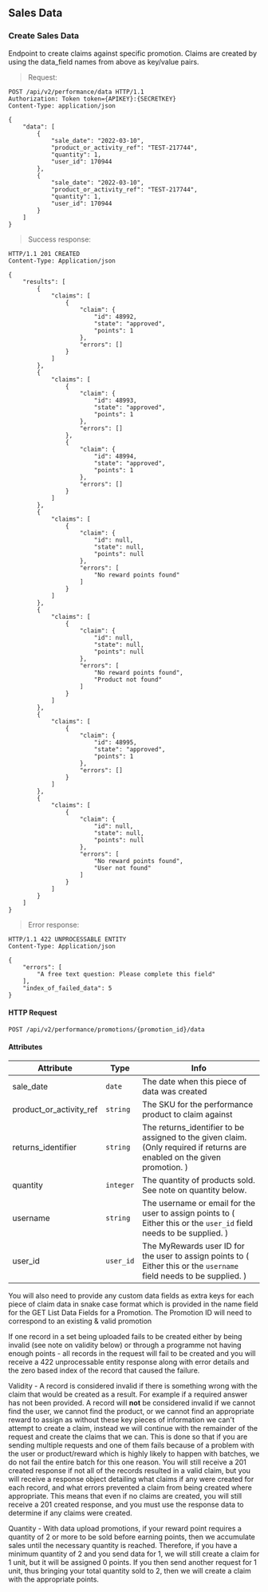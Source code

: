 ## Sales Data

### Create Sales Data

Endpoint to create claims against specific promotion. Claims are created by using the data_field names from above as key/value pairs.

> Request:

``` http
POST /api/v2/performance/data HTTP/1.1
Authorization: Token token={APIKEY}:{SECRETKEY}
Content-Type: application/json

{
    "data": [
        {
            "sale_date": "2022-03-10",
            "product_or_activity_ref": "TEST-217744",
            "quantity": 1,
            "user_id": 170944
        },
        {
            "sale_date": "2022-03-10",
            "product_or_activity_ref": "TEST-217744",
            "quantity": 1,
            "user_id": 170944
        }
    ]
}
```

> Success response:

``` http
HTTP/1.1 201 CREATED
Content-Type: Application/json

{
    "results": [
        {
            "claims": [
                {
                    "claim": {
                        "id": 48992,
                        "state": "approved",
                        "points": 1
                    },
                    "errors": []
                }
            ]
        },
        {
            "claims": [
                {
                    "claim": {
                        "id": 48993,
                        "state": "approved",
                        "points": 1
                    },
                    "errors": []
                },
                {
                    "claim": {
                        "id": 48994,
                        "state": "approved",
                        "points": 1
                    },
                    "errors": []
                }
            ]
        },
        {
            "claims": [
                {
                    "claim": {
                        "id": null,
                        "state": null,
                        "points": null
                    },
                    "errors": [
                        "No reward points found"
                    ]
                }
            ]
        },
        {
            "claims": [
                {
                    "claim": {
                        "id": null,
                        "state": null,
                        "points": null
                    },
                    "errors": [
                        "No reward points found",
                        "Product not found"
                    ]
                }
            ]
        },
        {
            "claims": [
                {
                    "claim": {
                        "id": 48995,
                        "state": "approved",
                        "points": 1
                    },
                    "errors": []
                }
            ]
        },
        {
            "claims": [
                {
                    "claim": {
                        "id": null,
                        "state": null,
                        "points": null
                    },
                    "errors": [
                        "No reward points found",
                        "User not found"
                    ]
                }
            ]
        }
    ]
}
```


> Error response:

``` http
HTTP/1.1 422 UNPROCESSABLE ENTITY
Content-Type: Application/json

{
    "errors": [
        "A free text question: Please complete this field"
    ],
    "index_of_failed_data": 5
}
```
#### HTTP Request

`POST /api/v2/performance/promotions/{promotion_id}/data`

#### Attributes

Attribute | Type | Info
--------- | ---- | ----
sale\_date | `date` | The date when this piece of data was created
product\_or\_activity\_ref | `string` | The SKU for the performance product to claim against
returns\_identifier | `string` | The returns\_identifier to be assigned to the given claim. (Only required if returns are enabled on the given promotion. )
quantity | `integer` | The quantity of products sold. See note on quantity below.
username | `string` | The username or email for the user to assign points to ( Either this or the `user_id` field needs to be supplied. )
user\_id | `user_id` | The MyRewards user ID for the user to assign points to ( Either this or the `username` field needs to be supplied. )

You will also need to provide any custom data fields as extra keys for each piece of claim data in snake case format which is provided in the name field for the GET List Data Fields for a Promotion. The Promotion ID will need to correspond to an existing & valid promotion

If one record in a set being uploaded fails to be created either by being invalid (see note on validity below) or through a programme not having enough points - all records in the request will fail to be created and you will receive a 422 unprocessable entity response along with error details and the zero based index of the record that caused the failure.

Validity - A record is considered invalid if there is something wrong with the claim that would be created as a result. For example if a required answer has not been provided. A record will **not** be considered invalid if we cannot find the user, we cannot find the product, or we cannot find an appropriate reward to assign as without these key pieces of information we can't attempt to create a claim, instead we will continue with the remainder of the request and create the claims that we can. This is done so that if you are sending multiple requests and one of them fails because of a problem with the user or product/reward which is highly likely to happen with batches, we do not fail the entire batch for this one reason. You will still receive a 201 created response if not all of the records resulted in a valid claim, but you will receive a response object detailing what claims if any were created for each record, and what errors prevented a claim from being created where appropriate. This means that even if no claims are created, you will still receive a 201 created response, and you must use the response data to determine if any claims were created.

Quantity - With data upload promotions, if your reward point requires a quantity of 2 or more to be sold before earning points, then we accumulate sales until the necessary quantity is reached. Therefore, if you have a minimum quantity of 2 and you send data for 1, we will still create a claim for 1 unit, but it will be assigned 0 points. If you then send another request for 1 unit, thus bringing your total quantity sold to 2, then we will create a claim with the appropriate points.


